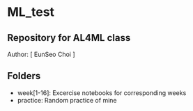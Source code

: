 # ML_test

## Repository for AL4ML class
Author: [ EunSeo Choi ]
## Folders
- week[1-16]: Excercise notebooks for corresponding weeks
- practice: Random practice of mine
